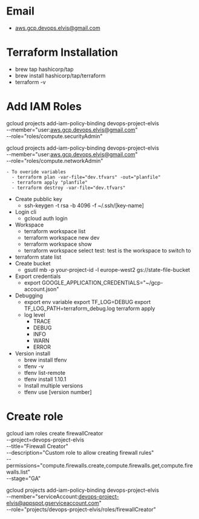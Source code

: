 
# Email
- aws.gcp.devops.elvis@gmail.com

# Terraform Installation
- brew tap hashicorp/tap
- brew install hashicorp/tap/terraform
- terraform -v

# Add IAM Roles
gcloud projects add-iam-policy-binding devops-project-elvis \
  --member="user:aws.gcp.devops.elvis@gmail.com" \
  --role="roles/compute.securityAdmin"

gcloud projects add-iam-policy-binding devops-project-elvis \
  --member="user:aws.gcp.devops.elvis@gmail.com" \
  --role="roles/compute.networkAdmin"













    - To overide variables
      - terraform plan -var-file="dev.tfvars" -out="planfile"
      - terraform apply "planfile"
      - terraform destroy -var-file="dev.tfvars"
- Create pubblic key
    - ssh-keygen -t rsa -b 4096 -f ~/.ssh/[key-name]
- Login cli
    -  gcloud auth login
- Workspace
    - terraform workspace list
    - terraform workspace new dev
    - terraform workspace show
    - terraform workspace select test: test is the workspace to switch to
- terraform state list
- Create bucket
    - gsutil mb -p your-project-id -l europe-west2 gs://state-file-bucket
- Export credentials
    - export GOOGLE_APPLICATION_CREDENTIALS="~/gcp-account.json"
- Debugging
    - export env variable
      export TF_LOG=DEBUG
      export TF_LOG_PATH=terraform_debug.log
      terraform apply
    - log level
        - TRACE
        - DEBUG
        - INFO
        - WARN
        - ERROR
- Version install
    - brew install tfenv
    - tfenv -v
    - tfenv list-remote
    - tfenv install 1.10.1
    - Install multiple versions
    - tfenv use [version number]



# Create role
gcloud iam roles create firewallCreator \
  --project=devops-project-elvis \
  --title="Firewall Creator" \
  --description="Custom role to allow creating firewall rules" \
  --permissions="compute.firewalls.create,compute.firewalls.get,compute.firewalls.list" \
  --stage="GA"

gcloud projects add-iam-policy-binding devops-project-elvis \
  --member="serviceAccount:devops-project-elvis@appspot.gserviceaccount.com" \
  --role="projects/devops-project-elvis/roles/firewallCreator"
